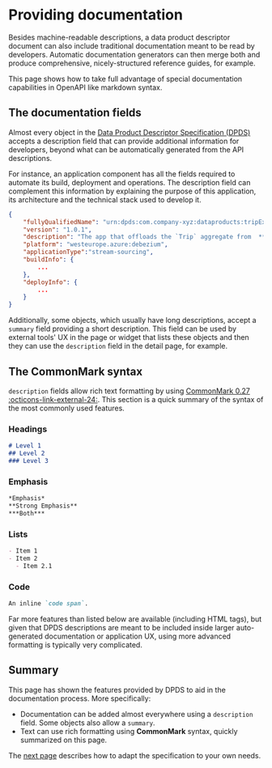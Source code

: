 # Providing documentation
Besides machine-readable descriptions, a data product descriptor document can also include traditional documentation meant to be read by developers. Automatic documentation generators can then merge both and produce comprehensive, nicely-structured reference guides, for example.

This page shows how to take full advantage of special documentation capabilities in OpenAPI like markdown syntax.

## The documentation fields
Almost every object in the [Data Product Descriptor Specification (DPDS)](../overview/README.md) accepts a description field that can provide additional information for developers, beyond what can be automatically generated from the API descriptions.

For instance, an application component has all the fields required to automate its build, deployment and operations. The description field can complement this information by explaining the purpose of this application, its architecture and the technical stack used to develop it.

```json
{
    "fullyQualifiedName": "urn:dpds:com.company-xyz:dataproducts:tripExecution:1:applications:cdcIngestion",
    "version": "1.0.1",
    "description": "The app that offloads the `Trip` aggregate from  **TMS** using *CDC*",
    "platform": "westeurope.azure:debezium",
    "applicationType":"stream-sourcing",
    "buildInfo": {
        ...
    },
    "deployInfo": {
        ...
    }
}
```

Additionally, some objects, which usually have long descriptions, accept a `summary` field providing a short description. This field can be used by external tools' UX in the page or widget that lists these objects and then they can use the `description` field in the detail page, for example.

## The CommonMark syntax
`description` fields allow rich text formatting by using <a href="https://spec.commonmark.org/0.27/" target="_blank">CommonMark 0.27 :octicons-link-external-24:</a>. This section is a quick summary of the syntax of the most commonly used features.

### Headings

```md
# Level 1
## Level 2
### Level 3
```

### Emphasis

```md
*Emphasis*
**Strong Emphasis**
***Both***
```

### Lists

```md
- Item 1
- Item 2
  - Item 2.1
```

### Code

```md
An inline `code span`.
```

Far more features than listed below are available (including HTML tags), but given that DPDS descriptions are meant to be included inside larger auto-generated documentation or application UX, using more advanced formatting is typically very complicated.

## Summary
This page has shown the features provided by DPDS to aid in the documentation process. More specifically:

- Documentation can be added almost everywhere using a `description` field. Some objects also allow a `summary`.
- Text can use rich formatting using **CommonMark** syntax, quickly summarized on this page.

The [next page](./extensions.md) describes how to adapt the specification to your own needs.